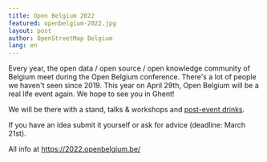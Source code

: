 ```yaml
---
title: Open Belgium 2022
featured: openbelgium-2022.jpg
layout: post
author: OpenStreetMap Belgium
lang: en
---
```


Every year, the open data / open source / open knowledge community of Belgium meet during the Open Belgium conference. There's a lot of people we haven't seen since 2019. This year on April 29th, Open Belgium will be a real life event again. We hope to see you in Ghent!

We will be there with a stand, talks & workshops and [post-event drinks](https://www.meetup.com/OpenStreetMap-Belgium/events/284091798/).

If you have an idea submit it yourself or ask for advice (deadline: March 21st).

All info at <https://2022.openbelgium.be/>
